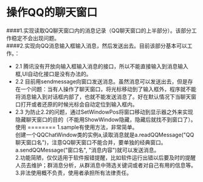 操作QQ的聊天窗口
==================
####1.实现读取QQ聊天窗口内的消息记录（QQ聊天窗口的上半部分）。该部分工作稳定不会出现问题。<br>
####2.实现向QQ消息输入框输入消息，然后发送出去。目前该部分基本可以工作。：<br>
* 2.1 腾讯没有开放向输入框输入消息的接口，所以不能直接输入到消息输入框,UI自动化接口是没有办法的。<br>
* 2.2 目前用sendmessage向窗口发送消息。虽然消息可以发送出去，但是存在一个问题：当有人操作了聊天窗口，将光标移动到了输入框外，程序就不能将消息输入到对话框内部了，也就不能发送消息了。好在默认情况下当聊天窗口打开或者还原的时候光标会自动定位到输入框内。<br>
* 2.3 为防止2.2的问题，通过SetWindowPos将窗口移动到显示器之外来实现隐藏聊天窗口的目的（不能用ShowWindow隐藏，隐藏后就找不到窗口了）。<br>
使用
========
1.sample有使用方法，非常简单。<br>
创建一个QQChatWindow类的实例a,读取消息就是a.readQQMessage("QQ聊天窗口名")，注意QQ聊天窗口不能合并，要单独的经典窗口。 a.sendQQMessage("窗口名", "消息内容")就可以发送消息。<br>
2.功能简陋，仅仅适用于软件报错提醒，比如软件运行出错以后要及时的提醒人员去维护；群消息分析，从群消息中筛选关键词或者对自己有用的信息等。<br>
3.非法使用概不负责，使用者承担所有法律责任。<br>